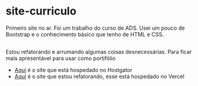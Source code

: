 # site-curriculo
Primeiro site no ar. 
Foi um trabalho do curso de ADS. Usei um pouco de Bootstrap e o conhecimento básico que tenho de HTML e CSS.

##
Estou refatorando e arrumando algumas coisas desnecessárias.
Para ficar mais apresentável para usar como portifólio
<ul>
  <li><a href="http://curriculosorin.com.br/">Aqui</a> é o site que está hospedado no Hostgator</li>
  <li><a href="https://vercel.com/wolnyjunior/site-curriculo-ref">Aqui</a> é o site que estou refatorando, esse está hospedado no Vercel </li>
</ul>


